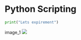 # Python Scripting

```python 
print("Lets expirement")
```
image_1
![](Screenshot%202022-12-26%20at%2011.17.42%20PM.png)








<!-- image_2
![](z/Screenshot%202022-12-26%20at%2011.17.42%20PM.png) -->


